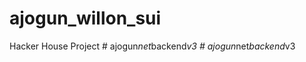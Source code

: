 # ajogun_willon_sui
Hacker House Project
#   a j o g u n _ n e t _ b a c k e n d _ v 3  
 #   a j o g u n _ n e t _ b a c k e n d _ v 3  
 